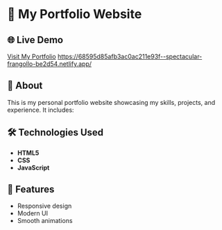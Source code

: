 # 🚀 My Portfolio Website  

## 🌐 Live Demo  
[Visit My Portfolio](#) https://68595d85afb3ac0ac211e93f--spectacular-frangollo-be2d54.netlify.app/

## 📖 About  
This is my personal portfolio website showcasing my skills, projects, and experience. It includes:  

## 🛠 Technologies Used  
- **HTML5**  
- **CSS**  
- **JavaScript** 

## 🎨 Features  
- Responsive design  
- Modern UI  
- Smooth animations  
